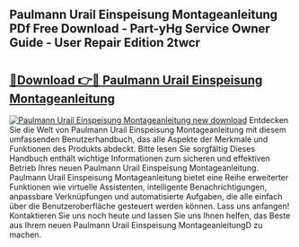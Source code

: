 ## Paulmann Urail Einspeisung Montageanleitung PDf Free Download - Part-yHg Service Owner Guide - User Repair Edition 2twcr

# <h2><a href="http://df859w.blite.top/?on=Paulmann+Urail+Einspeisung+Montageanleitung">🔗Download 👉🔴 Paulmann Urail Einspeisung Montageanleitung</a></h2>

[![Paulmann Urail Einspeisung Montageanleitung new download](https://i.imgur.com/lujVjoI.png)](http://df859w.blite.top/?on=Paulmann+Urail+Einspeisung+Montageanleitung)
Entdecken Sie die Welt von Paulmann Urail Einspeisung Montageanleitung mit diesem umfassenden Benutzerhandbuch, das alle Aspekte der Merkmale und Funktionen des Produkts abdeckt. Bitte lesen Sie sorgfältig Dieses Handbuch enthält wichtige Informationen zum sicheren und effektiven Betrieb Ihres neuen Paulmann Urail Einspeisung Montageanleitung. Paulmann Urail Einspeisung Montageanleitung bietet eine Reihe erweiterter Funktionen wie virtuelle Assistenten, intelligente Benachrichtigungen, anpassbare Verknüpfungen und automatisierte Aufgaben, die alle einfach über die Benutzeroberfläche gesteuert werden können. Lass uns anfangen! Kontaktieren Sie uns noch heute und lassen Sie uns Ihnen helfen, das Beste aus Ihrem neuen Paulmann Urail Einspeisung MontageanleitungD zu machen.
